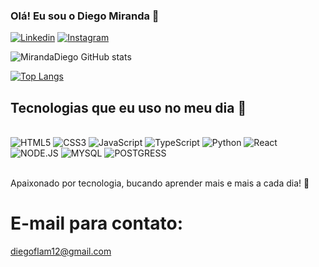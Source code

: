 ### Olá! Eu sou o Diego Miranda 💪

[![Linkedin](https://img.shields.io/badge/LinkedIn-0077B5?style=for-the-badge&logo=linkedin&logoColor=white)]()
[![Instagram](	https://img.shields.io/badge/Instagram-E4405F?style=for-the-badge&logo=instagram&logoColor=white)](https://instagram.com/mirandadiegod?igshid=OGQ5ZDc2ODk2ZA==)


![MirandaDiego GitHub stats](https://github-readme-stats.vercel.app/api?username=MirandaDiego&show_icons=true&theme=tokyonight)

[![Top Langs](https://github-readme-stats.vercel.app/api/top-langs/?username=MirandaDiego)](https://github.com/anuraghazra/github-readme-stats)

## Tecnologias que eu uso no meu dia 🚀

<div style="display: inline_block"><br/>

<img alt="HTML5" src="https://img.shields.io/badge/html5-%23E34F26.svg?style=for-the-badge&logo=html5&logoColor=white"/> 
<img alt="CSS3" src="https://img.shields.io/badge/css3-%231572B6.svg?style=for-the-badge&logo=css3&logoColor=white"/>
<img alt="JavaScript" src="https://img.shields.io/badge/javascript-%23323330.svg?style=for-the-badge&logo=javascript&logoColor=%23F7DF1E"/>
<img alt="TypeScript" src="https://img.shields.io/badge/typescript-%23007ACC.svg?style=for-the-badge&logo=typescript&logoColor=white"/>
<img alt="Python" src="https://img.shields.io/badge/python-3670A0?style=for-the-badge&logo=python&logoColor=ffdd54"/>
<img alt="React" src="https://img.shields.io/badge/react-%2320232a.svg?style=for-the-badge&logo=react&logoColor=%2361DAFB"/>
<img alt="NODE.JS" src="https://img.shields.io/badge/node.js-6DA55F?style=for-the-badge&logo=node.js&logoColor=white"/>
<img alt="MYSQL" src="https://img.shields.io/badge/mysql-%2300f.svg?style=for-the-badge&logo=mysql&logoColor=white"/>
<img alt="POSTGRESS" src="https://img.shields.io/badge/postgres-%23316192.svg?style=for-the-badge&logo=postgresql&logoColor=white"/>

</div></br>

Apaixonado por tecnologia, bucando aprender mais e mais a cada dia! 👾

# E-mail para contato:
diegoflam12@gmail.com
